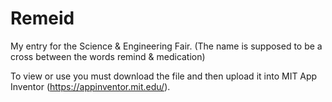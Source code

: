 # Remeid
My entry for the Science &amp; Engineering Fair. (The name is supposed to be a cross between the words remind &amp; medication)

To view or use you must download the file and then upload it into MIT App Inventor (https://appinventor.mit.edu/).

